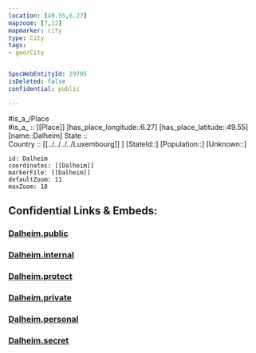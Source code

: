 ```yaml
---
location: [49.55,6.27] 
mapzoom: [7,12] 
mapmarker: city 
type: City
tags:
- geo/City


SpocWebEntityId: 29705
isDeleted: false
confidential: public

---
```

#is_a_/Place  
#is_a_ :: [[Place]] 
[has_place_longitude::6.27] 
[has_place_latitude::49.55] 
[name::Dalheim] 
State ::  
Country :: [[../../../../Luxembourg]] ] 
[StateId::] 
[Population::] 
[Unknown::] 


```leaflet
id: Dalheim
coordinates: [[Dalheim]] 
markerFile: [[Dalheim]] 
defaultZoom: 11 
maxZoom: 18
```


## Confidential Links & Embeds: 

### [Dalheim.public](/_public/\Earth\Continent\Europe\Europe~West\Luxembourg\Districts~Luxembourg\Grevenmacher\CityDalheim.public.md) 

### [Dalheim.internal](/_internal/\Earth\Continent\Europe\Europe~West\Luxembourg\Districts~Luxembourg\Grevenmacher\CityDalheim.internal.md) 

### [Dalheim.protect](/_protect/\Earth\Continent\Europe\Europe~West\Luxembourg\Districts~Luxembourg\Grevenmacher\CityDalheim.protect.md) 

### [Dalheim.private](/_private/\Earth\Continent\Europe\Europe~West\Luxembourg\Districts~Luxembourg\Grevenmacher\CityDalheim.private.md) 

### [Dalheim.personal](/_personal/\Earth\Continent\Europe\Europe~West\Luxembourg\Districts~Luxembourg\Grevenmacher\CityDalheim.personal.md) 

### [Dalheim.secret](/_secret/\Earth\Continent\Europe\Europe~West\Luxembourg\Districts~Luxembourg\Grevenmacher\CityDalheim.secret.md)

